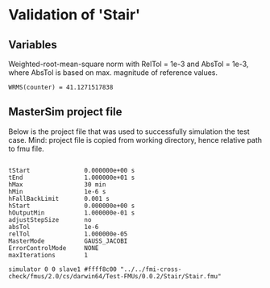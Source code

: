 # Validation of 'Stair'

## Variables
Weighted-root-mean-square norm with RelTol = 1e-3 and AbsTol = 1e-3, where
AbsTol is based on max. magnitude of reference values.

```
WRMS(counter) = 41.1271517838
```

## MasterSim project file

Below is the project file that was used to successfully simulation the test case.
Mind: project file is copied from working directory, hence relative path to fmu file.

```

tStart               0.000000e+00 s
tEnd                 1.000000e+01 s
hMax                 30 min
hMin                 1e-6 s
hFallBackLimit       0.001 s
hStart               0.000000e+00 s
hOutputMin           1.000000e-01 s
adjustStepSize       no
absTol               1e-6
relTol               1.000000e-05
MasterMode           GAUSS_JACOBI
ErrorControlMode     NONE
maxIterations        1

simulator 0 0 slave1 #ffff8c00 "../../fmi-cross-check/fmus/2.0/cs/darwin64/Test-FMUs/0.0.2/Stair/Stair.fmu"


```

